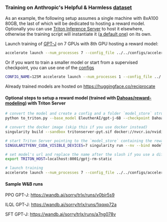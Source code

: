 ### Training on Anthropic's Helpful & Harmless [dataset](https://github.com/anthropics/hh-rlhf)

As an example, the following setup assumes a single machine with 8xA100 80GB, the last of which will be dedicated to hosting a reward model. Optionally you can use [Triton Inference Server](https://github.com/triton-inference-server) to host it elsewhere, otherwise the training script will instantiate it ([a default one](https://huggingface.co/Dahoas/gptj-rm-static)) on its own.

Launch training of [GPT-J](https://huggingface.co/EleutherAI/gpt-j-6B) on 7 GPUs with 8th GPU hosting a reward model:

```sh
accelerate launch --num_processes 7 --config_file ../../configs/accelerate/zero2-bf16.yaml ppo_hh.py
```

Or if you want to train a smaller model or start from a supervised checkpoint, you can use one of the [configs](../../configs)

```sh
CONFIG_NAME=125M accelerate launch --num_processes 1 --config_file ../../configs/accelerate/zero2-bf16.yaml ppo_hh.py
```

Already trained models are hosted on <https://huggingface.co/reciprocate>

#### Optional steps to setup a reward model (trained with [Dahoas/reward-modeling](https://github.com/Dahoas/reward-modeling)) with Triton Server

```sh
# convert the model and create a config and a folder `model_store` structured for Triton
python to_triton.py --base_model EleutherAI/gpt-j-6B --checkpoint Dahoas/gptj-rm-static --revision 676bfd4d

# convert the docker image (skip this if you use docker instead)
singularity build --sandbox tritonserver-pyt.sif docker://nvcr.io/nvidia/tritonserver:22.08-pyt-python-py3
```

```sh
# start Triton Server pointing to the `model_store` containing the reward model
SINGULARITYENV_CUDA_VISIBLE_DEVICES=7 singularity run --nv --bind model_store:/model_store tritonserver-pyt.sif tritonserver --model-repository=/model_store &

# set model's url and replace the name after the slash if you use a different checkpoint
export TRITON_HOST=localhost:8001/gptj-rm-static

# launch training
accelerate launch --num_processes 7 --config_file ../../configs/accelerate/zero2-bf16.yaml ppo_hh.py
```

#### Sample W&B runs

PPO GPT-J: <https://wandb.ai/sorry/trlx/runs/v0bir5s9>

ILQL GPT-J: <https://wandb.ai/sorry/trlx/runs/1qqxp72a>

SFT GPT-J: <https://wandb.ai/sorry/trlx/runs/a7ng078v>

